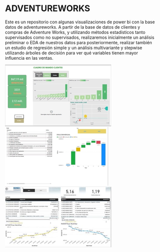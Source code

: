 # ADVENTUREWORKS

Este es un repositorio con algunas visualizaciones de power bi con la base datos de adventureworks. A partir de la base de datos de clientes y compras de Adventure Works, y utilizando métodos estadísticos tanto supervisados como no supervisados, realizaremos inicialmente un análisis preliminar o EDA de nuestros datos para posteriormente, realizar también un estudio de regresión simple y un análisis multivariante y stepwise utilizando árboles de decisión para ver qué variables tienen mayor influencia en las ventas.


<img src="https://github.com/SANTONLA/ADVENTUREWORKS/blob/main/CUADRO%20DE%20MANDOS%20CLIENTES2.pdf.jpg"/>

<img src="https://github.com/SANTONLA/ADVENTUREWORKS/blob/main/screenshots%20P%26G%20Adventureworks.jpg"/>

<img src="https://github.com/SANTONLA/ADVENTUREWORKS/blob/main/screenshots%20balance%20adventureworks.jpg"/>
